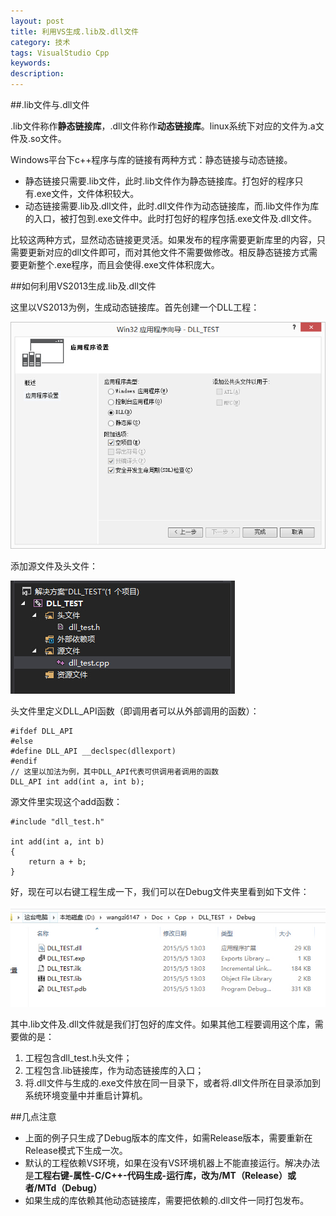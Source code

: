 ```yaml
---
layout: post
title: 利用VS生成.lib及.dll文件
category: 技术
tags: VisualStudio Cpp
keywords: 
description: 
---
```


##.lib文件与.dll文件

.lib文件称作**静态链接库**，.dll文件称作**动态链接库**。linux系统下对应的文件为.a文件及.so文件。

Windows平台下c++程序与库的链接有两种方式：静态链接与动态链接。

- 静态链接只需要.lib文件，此时.lib文件作为静态链接库。打包好的程序只有.exe文件，文件体积较大。
- 动态链接需要.lib及.dll文件，此时.dll文件作为动态链接库，而.lib文件作为库的入口，被打包到.exe文件中。此时打包好的程序包括.exe文件及.dll文件。

比较这两种方式，显然动态链接更灵活。如果发布的程序需要更新库里的内容，只需要更新对应的dll文件即可，而对其他文件不需要做修改。相反静态链接方式需要更新整个.exe程序，而且会使得.exe文件体积庞大。

##如何利用VS2013生成.lib及.dll文件

这里以VS2013为例，生成动态链接库。首先创建一个DLL工程：

![](/public/img/DLL_1.jpg)

添加源文件及头文件：

![](/public/img/DLL_2.jpg)

头文件里定义DLL_API函数（即调用者可以从外部调用的函数）：

    #ifdef DLL_API  
    #else  
    #define DLL_API __declspec(dllexport)  
    #endif  
    // 这里以加法为例，其中DLL_API代表可供调用者调用的函数 
    DLL_API int add(int a, int b);
    
源文件里实现这个add函数：

    #include "dll_test.h"  
    
    int add(int a, int b)
    {
        return a + b;
    }
    
好，现在可以右键工程生成一下，我们可以在Debug文件夹里看到如下文件：

![](/public/img/DLL_3.jpg)

其中.lib文件及.dll文件就是我们打包好的库文件。如果其他工程要调用这个库，需要做的是：

 1. 工程包含dll_test.h头文件；
 2. 工程包含.lib链接库，作为动态链接库的入口；
 3. 将.dll文件与生成的.exe文件放在同一目录下，或者将.dll文件所在目录添加到系统环境变量中并重启计算机。

##几点注意

- 上面的例子只生成了Debug版本的库文件，如需Release版本，需要重新在Release模式下生成一次。
- 默认的工程依赖VS环境，如果在没有VS环境机器上不能直接运行。解决办法是**工程右键-属性-C/C++-代码生成-运行库，改为/MT（Release）或者/MTd（Debug）**
- 如果生成的库依赖其他动态链接库，需要把依赖的.dll文件一同打包发布。
